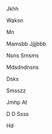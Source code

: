 Jkhh


Waksn

Mn

Mamsbb
Jjjjbbb


Nsns
  Smsms

Mdsdndnsns


Dsks

Smsszz

Jmhp
At






D
D
Ssss




Hd








